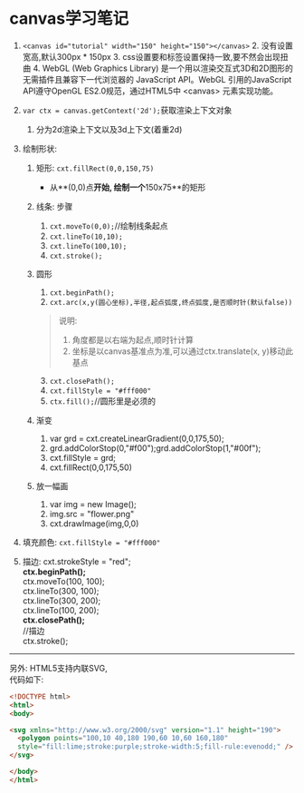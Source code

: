 # canvas学习笔记

1. `<canvas id="tutorial" width="150" height="150"></canvas>`
	2. 没有设置宽高,默认300px * 150px
	3. css设置要和标签设置保持一致,要不然会出现扭曲
	4. WebGL (Web Graphics Library) 是一个用以渲染交互式3D和2D图形的无需插件且兼容下一代浏览器的 JavaScript API。WebGL 引用的JavaScript API遵守OpenGL ES2.0规范，通过HTML5中 \<canvas> 元素实现功能。
2. `var ctx = canvas.getContext('2d');`获取渲染上下文对象
	1.	分为2d渲染上下文以及3d上下文(着重2d)

3. 绘制形状: 
	1. 矩形: `cxt.fillRect(0,0,150,75)`
		- 从**(0,0)点**开始, 绘制一个**150x75**的矩形
	2. 线条: 步骤
		1. `cxt.moveTo(0,0);`//绘制线条起点
		2. `cxt.lineTo(10,10);`
		3. `cxt.lineTo(100,10);`
		4. `cxt.stroke();`
	3. 圆形
		1. `cxt.beginPath();`
		2. `cxt.arc(x,y(圆心坐标),半径,起点弧度,终点弧度,是否顺时针(默认false))`
		> 说明:  
		>
		> 1. 角度都是以右端为起点,顺时针计算  
		> 2. 坐标是以canvas基准点为准,可以通过ctx.translate(x, y)移动此基点
		
		3. `cxt.closePath();`
		4. `cxt.fillStyle = "#fff000"`
		5. 	`ctx.fill();`//圆形里是必须的
	4. 渐变
		1. var grd = cxt.createLinearGradient(0,0,175,50);
		2. grd.addColorStop(0,"#f00");grd.addColorStop(1,"#00f");
		3. cxt.fillStyle = grd;
		4. cxt.fillRect(0,0,175,50)
	5. 放一幅画
		1. var img = new Image();
		2. img.src = "flower.png"
		3. cxt.drawImage(img,0,0)
	
4. 填充颜色: 
	`cxt.fillStyle = "#fff000" `
5. 描边:
	cxt.strokeStyle = "red";  
	**ctx.beginPath();**  
	ctx.moveTo(100, 100);  
	ctx.lineTo(300, 100);  
	ctx.lineTo(300, 200);  
	ctx.lineTo(100, 200);  
	**ctx.closePath();**  
	//描边  
	ctx.stroke();   

---
另外: 
HTML5支持内联SVG,  
代码如下:

```html
<!DOCTYPE html>
<html>
<body>

<svg xmlns="http://www.w3.org/2000/svg" version="1.1" height="190">
  <polygon points="100,10 40,180 190,60 10,60 160,180"
  style="fill:lime;stroke:purple;stroke-width:5;fill-rule:evenodd;" />
</svg>

</body>
</html>
```

